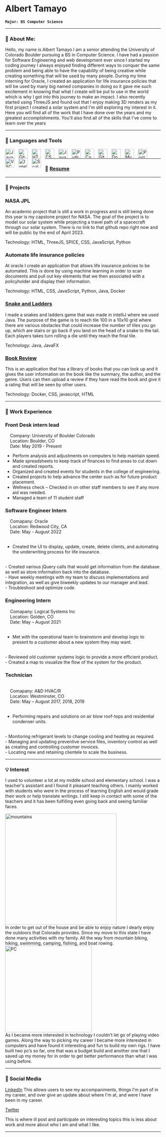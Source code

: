 <!--
**alberttmy1/alberttmy1** is a ✨ _special_ ✨ repository because its `README.md` (this file) appears on your GitHub profile.

Here are some ideas to get you started:

- 🔭 I’m currently working on ...
- 🌱 I’m currently learning ...
- 👯 I’m looking to collaborate on ...
- 🤔 I’m looking for help with ...
- 💬 Ask me about ...
- 📫 How to reach me: ...
- 😄 Pronouns: ...
- ⚡ Fun fact: ...
-->
# Albert Tamayo

**`Major: BS Computer Science`**

---
### 💬 About Me:

Hello, my name is Albert Tamayo I am a senior attending the University of Colorado Boulder pursuing a BS in Computer Science. I have had a passion for Software Engineering and web development ever since I started my coding journey I always enjoyed finding different ways to conquer the same problem and being able to have the capability of being creative while creating something that will be used by many people. During my time interning for Oracle, I created an application for life insurance policies that will be used by many big named companies in doing so it gave me such excitement in knowing that what I create will be put to use in the world which is why I got into this journey to make an impact. I also recently started using ThreeJS and found out that I enjoy making 3D renders as my first project I created a solar system and I'm still exploring my interest in it. Here you will find all of the work that I have done over the years and my greatest accomplishments. You'll also find all of the skills that I've come to learn over the years 

---

### 🧰 Languages and Tools

<img align="left" alt="Java" width="30px" style="padding-right:10px;" src="https://cdn.jsdelivr.net/gh/devicons/devicon/icons/java/java-original.svg"/>
<img align="left" alt="Git" width="30px" style="padding-right:10px;" src="https://cdn.jsdelivr.net/gh/devicons/devicon/icons/git/git-original.svg" />
<img align="left" alt="HTML" width="30px" style="padding-right:10px;" src="https://cdn.jsdelivr.net/gh/devicons/devicon/icons/html5/html5-plain.svg" />
<img align="left" alt="CSS" width="30px" style="padding-right:10px;" src="https://cdn.jsdelivr.net/gh/devicons/devicon/icons/css3/css3-plain.svg" />
<img align="left" alt="JavaScript" width="30px" style="padding-right:10px;" src="https://cdn.jsdelivr.net/gh/devicons/devicon/icons/javascript/javascript-plain.svg" />
<img align="left" alt="Python" width="30px" style="padding-right:10px;" src="https://cdn.jsdelivr.net/gh/devicons/devicon/icons/python/python-plain.svg" />
<img align="left" alt="C++" width="30px" style="padding-right:10px;" src="https://cdn.jsdelivr.net/gh/devicons/devicon/icons/cplusplus/cplusplus-line.svg" />
<img align="left" alt="GitHub" width="30px" style="padding-right:10px;" src="https://cdn.jsdelivr.net/gh/devicons/devicon/icons/github/github-original.svg" />
<img align="left" alt="Docker" width="30px" style="padding-right:10px;" src="https://cdn.jsdelivr.net/gh/devicons/devicon/icons/docker/docker-plain.svg" />
<img align="left" alt="MySQL" width="30px" style="padding-right:10px;" src="https://cdn.jsdelivr.net/gh/devicons/devicon/icons/mysql/mysql-original.svg" />
<img align="left" alt="PostgresSQL" width="30px" style="padding-right:10px;" src="https://cdn.jsdelivr.net/gh/devicons/devicon/icons/postgresql/postgresql-original.svg" />
<img align="left" alt="VSCode" width="30px" style="padding-right:10px;" src="https://cdn.jsdelivr.net/gh/devicons/devicon/icons/vscode/vscode-original.svg" />
<img align="left" alt="IntelliJ" width="30px" style="padding-right:10px;" src="https://cdn.jsdelivr.net/gh/devicons/devicon/icons/intellij/intellij-plain.svg" />
<img align="left" alt="Scala" width="30px" style="padding-right:10px;" src="https://cdn.jsdelivr.net/gh/devicons/devicon/icons/scala/scala-original.svg" />    
<br />

---

### 📘 <a href="https://drive.google.com/file/d/19IvXgbPG4eHPRR-NqvKEj7Y2L8PGdAs5/view?usp=sharing">Resume</a>

---

### 🚀 Projects

### NASA JPL
An academic project that is still a work in progress and is still being done this year is my capstone project for NASA. The goal of the project is to model our solar system while projecting a travel path of a spacecraft through our solar system. There is no link to that github repo right now and will be public by the end of April 2023. 

Technology: HTML, ThreeJS, SPICE, CSS, JavaScript, Python

### Automate life insurance policies 
At oracle I create an application that allows life insurance policies to be automated. This is done by using machine learning in order to scan documents and pull out key elements that we then associated with a policyholder and display their information.

Technology: HTML, CSS, JavaScript, Python, Java, Docker

### <a href="https://github.com/KevinFLoaiza/ChutesAndLadders">Snake and Ladders </a>
I made a snakes and ladders game that was made in intelliJ where we used Java. The purpose of the game is to reach tile 100 in a 10x10 grid where there are various obstacles that could increase the number of tiles you go up, which are stairs or go back if you land on the head of a snake to the tail. Each players takes turn rolling a die until they reach the final tile. 

Technology: Java, JavaFX

### <a href="https://github.com/CSCI-3308-CU-Boulder/3308SP21_section013_5">Book Review </a>
This is an application that has a library of books that you can look up and it gives the user information on the book like the summary, the author, and the genre. Users can then upload a review if they have read the book and give it a rating that will be seen by other users. 

Technology: Docker, CSS, javascript, HTML

---
### 🏢 Work Experience

### Front Desk intern lead
&nbsp;&nbsp;&nbsp;&nbsp;Company: University of Boulder Colorado
<br>
&nbsp;&nbsp;&nbsp;&nbsp;Location: Boulder, CO
<br>
&nbsp;&nbsp;&nbsp;&nbsp;Date: May 2019 - Present
<br>
- Perform analysis and adjustments on computers to help maintain speed.
- Made spreadsheets to keep track of finances to find areas to cut down and created reports.
- Organized and created events for students in the college of engineering.
- Created projects to help advance the center such as for future product placement.
- Wellness check – Checked in on other staff members to see if any more aid was needed.
- Managed a team of 11 student staff

### Software Engineer Intern
&nbsp;&nbsp;&nbsp;&nbsp;Comapany: Oracle
<br>
&nbsp;&nbsp;&nbsp;&nbsp;Location: Redwood City, CA
<br>
&nbsp;&nbsp;&nbsp;&nbsp;Date: May - August 2022
<br>
<br>

- Created the UI to display, update, create, delete clients, and automating the underwriting process for life insurance.
<br>
- Created various jQuery calls that would get information from the database as well as store information back into the database.
<br>
- Have weekly meetings with my team to discuss implementations and integration, as well as give biweekly updates to our manager and lead.
<br>
- Troubleshoot and optimize code.

### Engineering Intern
&nbsp;&nbsp;&nbsp;&nbsp;Comapany: Logical Systems Inc
<br>
&nbsp;&nbsp;&nbsp;&nbsp;Location: Golden, CO
<br>
&nbsp;&nbsp;&nbsp;&nbsp;Date: May – August 2021
<br>
<br>

- Met with the operational team to brainstorm and develop logic to present to a customer about a new system they may want.
<br>
- Reviewed old customer systems logic to provide a more efficient product.
<br>
- Created a map to visualize the flow of the system for the product.

### Technician
<br>
&nbsp;&nbsp;&nbsp;&nbsp;Comapany: A&D HVAC/R
<br>
&nbsp;&nbsp;&nbsp;&nbsp;Location: Westminster, CO
<br>
&nbsp;&nbsp;&nbsp;&nbsp;Date: May – August 2017, 2018, 2019
<br>
<br>

- Performing repairs and solutions on air blow roof-tops and residential condenser units.
<br>
- Monitoring refrigerant levels to change cooling and heating as required.
<br>
- Managing and updating preventive service files, inventory control as well as creating and controlling customer invoices.
<br>
- Locating new and retaining clientele to scale the business.

---

### 💡 Interest

I used to volunteer a lot at my middle school and elementary school. I was a teacher's assistant and I found it pleasant teaching others. I mainly worked with students who were in the process of learning English and would grade their work or help translate writings. I still keep in contact with some of the teachers and it has been fulfilling even going back and seeing familiar faces.

<img align="left" alt="mountains" width="360px" style="padding-right:10px;" src="https://cdn.britannica.com/90/116090-050-E3CDFBD5/Rocky-Mountain-National-Park-Colorado.jpg" />
<br clear="left"/>
In order to get out of the house and be able to enjoy nature I dearly enjoy the outdoors that Colorado provides. Since my move to this state I have done many activities with my family. All the way from mountain biking, hiking, swimming, camping, fishing, and boat rowing.

<img align="left" alt="PC" width="280px" style="padding-right:10px;" src="https://cdna.pcpartpicker.com/static/forever/images/userbuild/284120.ef259283c2e58f2918219edfe9b6d299.jpg" />
<br clear="left"/>
As I became more interested in technology I couldn’t let go of playing video games. Along the way to picking my career I became more interested in computers and have found it interesting and fun to build my own rigs. I have built two pc’s so far, one that was a budget build and another one that I saved up my money for in order to get better performance than what I was using before. 


---

### 🧶 Social Media

<a href="https://www.linkedin.com/in/albert-tamayo-93207b208/">LinkedIn</a>
This allows users to see my accompaniments, things I'm part of in my career, and over give an update about where I'm at, and were I have been in my career.

<a href="https://twitter.com/Alberttmy16">Twitter</a>

This is where ill post and participate on interesting topics this is less about work and more about who I am and what I like.

---
